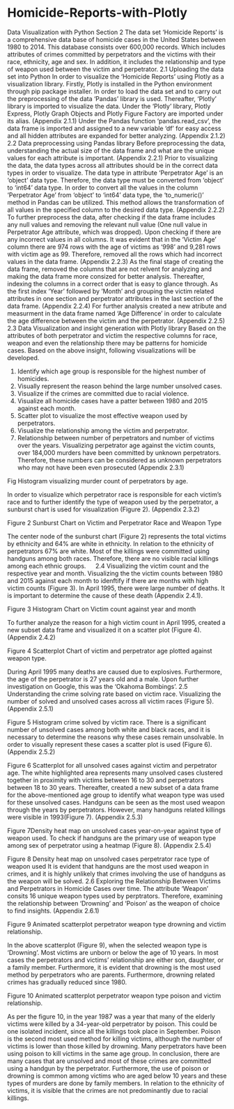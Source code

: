 # Homicide-Reports-with-Plotly
Data Visualization with Python
Section 2
The data set ‘Homicide Reports’ is a comprehensive data base of homicide cases in the United States between 1980 to 2014. This database consists over 600,000 records. Which includes attributes of crimes committed by perpetrators and the victims with their race, ethnicity, age and sex. In addition, it includes the relationship and type of weapon used between the victim and perpetrator. 
2.1 Uploading the data set into Python
In order to visualize the ‘Homicide Reports’ using Plotly as a visualization library. Firstly, Plotly is installed in the Python environment through pip package installer. 
In order to load the data set and to carry out the preprocessing of the data ‘Pandas’ library is used. Thereafter, ‘Plotly’ library is imported to visualize the data. Under the ‘Plotly’ library, Plotly Express, Plotly Graph Objects and Plotly Figure Factory are imported under its alias. (Appendix 2.1.1)
Under the Pandas function ‘pandas.read_csv’, the data frame is imported and assigned to a new variable ‘df’ for easy access and all hidden attributes are expanded for better analyzing. (Appendix 2.1.2)
2.2 Data preprocessing using Pandas library
Before preprocessing the data, understanding the actual size of the data frame and what are the unique values for each attribute is important. (Appendix 2.2.1)
Prior to visualizing the data, the data types across all attributes should be in the correct data types in order to visualize. The data type in attribute ‘Perpetrator Age’ is an ‘object’ data type. Therefore, the data type must be converted from ‘object’ to ‘int64’ data type. 
In order to convert all the values in the column ‘Perpetrator Age’ from ‘object’ to ‘int64’ data type, the ‘to_numeric()’ method in Pandas can be utilized. This method allows the transformation of all values in the specified column to the desired data type. (Appendix 2.2.2)
To further preprocess the data, after checking if the data frame includes any null values and removing the relevant null value (One null value in Perpetrator Age attribute, which was dropped). 
Upon checking if there are any incorrect values in all columns. It was evident that in the ‘Victim Age’ column there are 974 rows with the age of victims as ‘998’ and 9,281 rows with victim age as 99. Therefore, removed all the rows which had incorrect values in the data frame. (Appendix 2.2.3)
As the final stage of creating the data frame, removed the columns that are not relvent for analyzing  and making the data frame more consized for better analysis. Thereafter, indexing the columns in a correct order that is easy to glance through. As the first index ‘Year’ followed by ’Month’ and grouping the victim related attributes in one section and perpetrator attributes in the last section of the data frame. (Appendix 2.2.4)
For further analysis created a new atribute and measurment in the data frame named ‘Age Difference’ in order to calculate the age difference between the victim and the perpetrator. (Appendix 2.2.5) 
2.3 Data Visualization and insight generation with Plotly library
Based on the attributes of both perpetrator and victim the respective columns for race, weapon and even the relationship there may be patterns for homicide cases. Based on the above insight, following visualizations will be developed. 
1.	Identify which age group is responsible for the highest number of homicides.
2.	Visually represent the reason behind the large number unsolved cases.
3.	Visualize if the crimes are committed due to racial violence.
4.	Visualize all homicide cases have a patter between 1980 and 2015 against each month.
5.	Scatter plot to visualize the most effective weapon used by perpetrators. 
6.	Visualize the relationship among the victim and perpetrator. 
7.	Relationship between number of perpetrators and number of victims over the years. 
Visualizing perpetrator age against the victim counts, over 184,000 murders have been committed by unknown perpetrators. Therefore, these numbers can be considered as unknown perpetrators who may not have been even prosecuted (Appendix 2.3.1)

Fig Histogram visualizing murder count of perpetrators by age.

In order to visualize which perpetrator race is responsible for each victim’s race and to further identify the type of weapon used by the perpetrator, a sunburst chart is used for visualization (Figure 2). (Appendix 2.3.2)
 
Figure 2 Sunburst Chart on Victim and Perpetrator Race and Weapon Type

The center node of the sunburst chart (Figure 2) represents the total victims by ethnicity and 64% are white in ethnicity. In relation to the ethnicity of perpetrators 67% are white.  Most of the killings were committed using handguns among both races. Therefore, there are no visible racial killings among each ethnic groups.
 
2.4 Visualizing the victim count and the respective year and month.
Visualizing the the victim counts between 1980 and 2015 against each month to idenftify if there are months with high victim counts (Figure 3). 
In April 1995, there were large number of deaths. It is important to determine the cause of these death (Appendix 2.4.1).
 
Figure 3 Histogram Chart on Victim count against year and month

To further analyze the reason for a high victim count in April 1995, created a new subset data frame and visualized it on a scatter plot (Figure 4). (Appendix 2.4.2)
 
Figure 4 Scatterplot Chart of victim and perpetrator age plotted against weapon type.

During April 1995 many deaths are caused due to explosives. Furthermore, the age of the perpetrator is 27 years old and a male. Upon further investigation on Google, this was the ‘Okahoma Bombings’.
2.5 Understanding the crime solving rate based on victim race. 
Visualizing the number of solved and unsolved cases across all victim races (Figure 5). (Appendix 2.5.1)
 
Figure 5 Histogram crime solved by victim race.
There is a significant number of unsolved cases among both white and black races, and it is necessary to determine the reasons why these cases remain unsolvable.
 In order to visually represent these cases a scatter plot is used (Figure 6). (Appendix 2.5.2)
 
Figure 6 Scatterplot for all unsolved cases against victim and perpetrator age.
The white highlighted area represents many unsolved cases clustered together in proximity with victims between 16 to 30 and perpetrators between 18 to 30 years. 
Thereafter, created a new subset of a data frame for the above-mentioned age group to identify what weapon type was used for these unsolved cases. Handguns can be seen as the most used weapon through the years by perpetrators. However, many handguns related killings were visible in 1993(Figure 7). (Appendix 2.5.3)

 
Figure 7Density heat map on unsolved cases year-on-year against type of weapon used.
To check if handguns are the primary use of weapon type among sex of perpetrator using a heatmap (Figure 8). (Appendix 2.5.4)
 
Figure 8 Density heat map on unsolved cases perpetrator race type of weapon used
It is evident that handguns are the most used weapon in crimes, and it is highly unlikely that crimes involving the use of handguns as the weapon will be solved.
2.6 Exploring the Relationship Between Victims and Perpetrators in Homicide Cases over time. 
The attribute ‘Weapon’ consits 16 unique weapon types used by perptrators. Therefore, examining the relationship between ‘Drowning’ and ‘Poison’ as the weapon of choice to find insights. (Appendix 2.6.1)
 
Figure 9 Animated scatterplot perpetrator weapon type drowning and victim relationship.

In the above scatterplot (Figure 9), when the selected weapon type is ‘Drowning’. Most victims are unborn or below the age of 10 years. In most cases the perpetrators and victims’ relationship are either son, daughter, or a family member. Furthermore, it is evident that drowning is the most used method by perpetrators who are parents. Furthermore, drowning related crimes has gradually reduced since 1980. 
 
Figure 10 Animated scatterplot perpetrator weapon type poison and victim relationship.

As per the figure 10, in the year 1987 was a year that many of the elderly victims were killed by a 34-year-old perpetrator by poison. This could be one isolated incident, since all the killings took place in September. 
Poison is the second most used method for killing victims, although the number of victims is lower than those killed by drowning. Many perpetrators have been using poison to kill victims in the same age group.
In conclusion, there are many cases that are unsolved and most of these crimes are committed using a handgun by the perpetrator. Furthermore, the use of poison or drowning is common among victims who are aged below 10 years and these types of murders are done by family members. In relation to the ethnicity of victims, it is visible that the crimes are not predominantly due to racial killings. 
